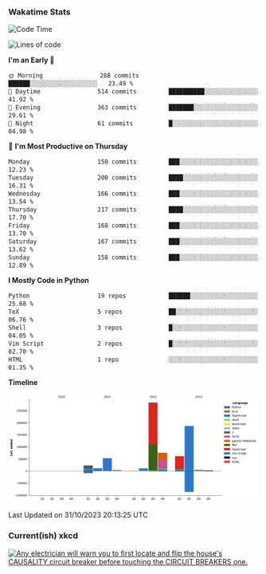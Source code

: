 ### Wakatime Stats
<!--START_SECTION:waka-->
![Code Time](http://img.shields.io/badge/Code%20Time-2%2C073%20hrs%2056%20mins-blue)

![Lines of code](https://img.shields.io/badge/From%20Hello%20World%20I%27ve%20Written-713.3%20thousand%20lines%20of%20code-blue)

**I'm an Early 🐤** 

```text
🌞 Morning                288 commits         ██████░░░░░░░░░░░░░░░░░░░   23.49 % 
🌆 Daytime                514 commits         ██████████░░░░░░░░░░░░░░░   41.92 % 
🌃 Evening                363 commits         ███████░░░░░░░░░░░░░░░░░░   29.61 % 
🌙 Night                  61 commits          █░░░░░░░░░░░░░░░░░░░░░░░░   04.98 % 
```
📅 **I'm Most Productive on Thursday** 

```text
Monday                   150 commits         ███░░░░░░░░░░░░░░░░░░░░░░   12.23 % 
Tuesday                  200 commits         ████░░░░░░░░░░░░░░░░░░░░░   16.31 % 
Wednesday                166 commits         ███░░░░░░░░░░░░░░░░░░░░░░   13.54 % 
Thursday                 217 commits         ████░░░░░░░░░░░░░░░░░░░░░   17.70 % 
Friday                   168 commits         ███░░░░░░░░░░░░░░░░░░░░░░   13.70 % 
Saturday                 167 commits         ███░░░░░░░░░░░░░░░░░░░░░░   13.62 % 
Sunday                   158 commits         ███░░░░░░░░░░░░░░░░░░░░░░   12.89 % 
```


**I Mostly Code in Python** 

```text
Python                   19 repos            ██████░░░░░░░░░░░░░░░░░░░   25.68 % 
TeX                      5 repos             ██░░░░░░░░░░░░░░░░░░░░░░░   06.76 % 
Shell                    3 repos             █░░░░░░░░░░░░░░░░░░░░░░░░   04.05 % 
Vim Script               2 repos             █░░░░░░░░░░░░░░░░░░░░░░░░   02.70 % 
HTML                     1 repo              ░░░░░░░░░░░░░░░░░░░░░░░░░   01.35 % 
```



**Timeline**

![Lines of Code chart](https://raw.githubusercontent.com/joshuajeschek/joshuajeschek/main/assets/bar_graph.png)


 Last Updated on 31/10/2023 20:13:25 UTC
<!--END_SECTION:waka-->

### Current(ish) xkcd
<a id="xkcd-a" title="Any electrician will warn you to first locate and flip the house's CAUSALITY circuit breaker before touching the CIRCUIT BREAKERS one." href="https://www.xkcd.com" target="_blank">
        <img align="center" id="xkcd-img" src="https://imgs.xkcd.com/comics/breaker_box.png" alt="Any electrician will warn you to first locate and flip the house's CAUSALITY circuit breaker before touching the CIRCUIT BREAKERS one." height=300 />
</a>
